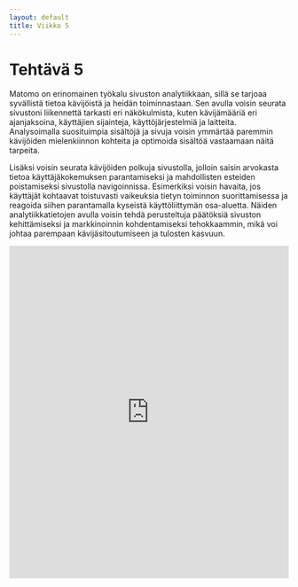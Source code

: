 ```yaml
---
layout: default
title: Viikko 5
---
```


# Tehtävä 5

Matomo on erinomainen työkalu sivuston analytiikkaan, sillä se tarjoaa syvällistä tietoa kävijöistä ja heidän toiminnastaan. Sen avulla voisin seurata sivustoni liikennettä tarkasti eri näkökulmista, kuten kävijämääriä eri ajanjaksoina, käyttäjien sijainteja, käyttöjärjestelmiä ja laitteita. Analysoimalla suosituimpia sisältöjä ja sivuja voisin ymmärtää paremmin kävijöiden mielenkiinnon kohteita ja optimoida sisältöä vastaamaan näitä tarpeita.

Lisäksi voisin seurata kävijöiden polkuja sivustolla, jolloin saisin arvokasta tietoa käyttäjäkokemuksen parantamiseksi ja mahdollisten esteiden poistamiseksi sivustolla navigoinnissa. Esimerkiksi voisin havaita, jos käyttäjät kohtaavat toistuvasti vaikeuksia tietyn toiminnon suorittamisessa ja reagoida siihen parantamalla kyseistä käyttöliittymän osa-aluetta. Näiden analytiikkatietojen avulla voisin tehdä perusteltuja päätöksiä sivuston kehittämiseksi ja markkinoinnin kohdentamiseksi tehokkaammin, mikä voi johtaa parempaan kävijäsitoutumiseen ja tulosten kasvuun.


<iframe src="https://timopoyhonen.github.io/DIG001AS3A-3002/vko5/index.html" width="100%" height="600" style="border:none;"></iframe>